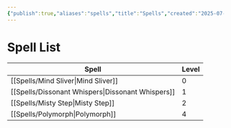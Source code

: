 ```yaml
---
{"publish":true,"aliases":"spells","title":"Spells","created":"2025-07-21","modified":"2025-07-21T19:18:10.010+02:00","published":"2025-07-21","cssclasses":""}
---
```


# Spell List
| Spell                                                        | Level |
| ------------------------------------------------------------ | ----- |
| [[Spells/Mind Sliver\|Mind Sliver]]               | 0     |
| [[Spells/Dissonant Whispers\|Dissonant Whispers]] | 1     |
| [[Spells/Misty Step\|Misty Step]]                 | 2     |
| [[Spells/Polymorph\|Polymorph]]                   | 4     |
